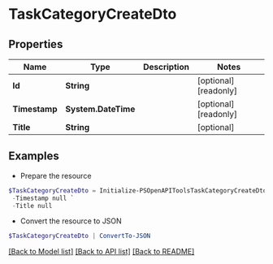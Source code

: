 # TaskCategoryCreateDto
## Properties

Name | Type | Description | Notes
------------ | ------------- | ------------- | -------------
**Id** | **String** |  | [optional] [readonly] 
**Timestamp** | **System.DateTime** |  | [optional] [readonly] 
**Title** | **String** |  | [optional] 

## Examples

- Prepare the resource
```powershell
$TaskCategoryCreateDto = Initialize-PSOpenAPIToolsTaskCategoryCreateDto  -Id null `
 -Timestamp null `
 -Title null
```

- Convert the resource to JSON
```powershell
$TaskCategoryCreateDto | ConvertTo-JSON
```

[[Back to Model list]](../README.md#documentation-for-models) [[Back to API list]](../README.md#documentation-for-api-endpoints) [[Back to README]](../README.md)

